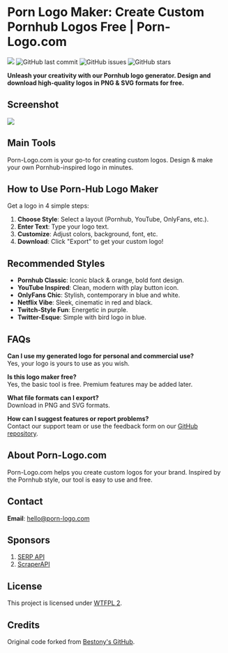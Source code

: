 <img align="right" src=""/>

# Porn Logo Maker: Create Custom Pornhub Logos Free | Porn-Logo.com

![](https://img.shields.io/badge/Deployed%20on-Vercel-9cf) ![GitHub last commit](https://img.shields.io/github/last-commit/expertbeacon/pornlogo.svg) ![GitHub issues](https://img.shields.io/github/issues/expertbeacon/pornlogo.svg) ![GitHub stars](https://img.shields.io/github/stars/expertbeacon/pornlogo.svg?style=social)

**Unleash your creativity with our Pornhub logo generator. Design and download high-quality logos in PNG & SVG formats for free.**

## Screenshot

![](https://i.loli.net/2019/03/24/5c96e02e97aff.png)

## Main Tools

Porn-Logo.com is your go-to for creating custom logos. Design & make your own Pornhub-inspired logo in minutes.

## How to Use Porn-Hub Logo Maker

Get a logo in 4 simple steps:
1. **Choose Style**: Select a layout (Pornhub, YouTube, OnlyFans, etc.).
2. **Enter Text**: Type your logo text.
3. **Customize**: Adjust colors, background, font, etc.
4. **Download**: Click "Export" to get your custom logo!

## Recommended Styles

- **Pornhub Classic**: Iconic black & orange, bold font design.
- **YouTube Inspired**: Clean, modern with play button icon.
- **OnlyFans Chic**: Stylish, contemporary in blue and white.
- **Netflix Vibe**: Sleek, cinematic in red and black.
- **Twitch-Style Fun**: Energetic in purple.
- **Twitter-Esque**: Simple with bird logo in blue.

## FAQs

**Can I use my generated logo for personal and commercial use?**  
Yes, your logo is yours to use as you wish.

**Is this logo maker free?**  
Yes, the basic tool is free. Premium features may be added later.

**What file formats can I export?**  
Download in PNG and SVG formats.

**How can I suggest features or report problems?**  
Contact our support team or use the feedback form on our [GitHub repository](https://github.com/expertbeacon/pornlogo).

## About Porn-Logo.com

Porn-Logo.com helps you create custom logos for your brand. Inspired by the Pornhub style, our tool is easy to use and free.

## Contact

**Email**: hello@porn-logo.com

## Sponsors

1. [SERP API](https://serp.ing)
2. [ScraperAPI](https://scraperapi.com)

## License

This project is licensed under [WTFPL 2](LICENSE).

## Credits

Original code forked from [Bestony's GitHub](https://github.com/bestony).
